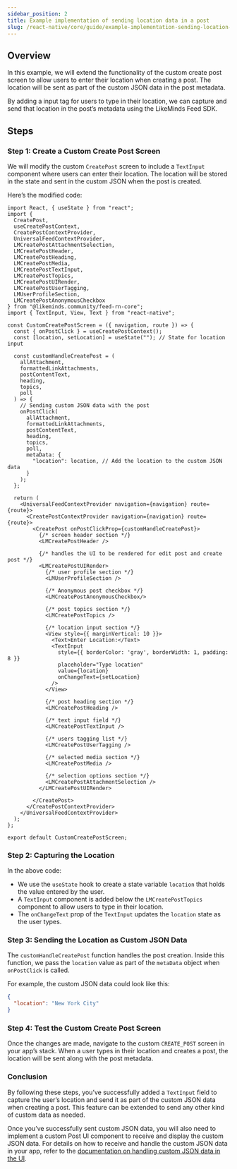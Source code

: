 ```yaml
---
sidebar_position: 2
title: Example implementation of sending location data in a post
slug: /react-native/core/guide/example-implementation-sending-location-data-in-post
---
```


## Overview

In this example, we will extend the functionality of the custom create post screen to allow users to enter their location when creating a post. The location will be sent as part of the custom JSON data in the post metadata.

By adding a input tag for users to type in their location, we can capture and send that location in the post’s metadata using the LikeMinds Feed SDK.

## Steps

### Step 1: Create a Custom Create Post Screen

We will modify the custom `CreatePost` screen to include a `TextInput` component where users can enter their location. The location will be stored in the state and sent in the custom JSON when the post is created.

Here’s the modified code:

```tsx
import React, { useState } from "react";
import {
  CreatePost,
  useCreatePostContext,
  CreatePostContextProvider,
  UniversalFeedContextProvider,
  LMCreatePostAttachmentSelection,
  LMCreatePostHeader,
  LMCreatePostHeading,
  LMCreatePostMedia,
  LMCreatePostTextInput,
  LMCreatePostTopics,
  LMCreatePostUIRender,
  LMCreatePostUserTagging,
  LMUserProfileSection,
  LMCreatePostAnonymousCheckbox
} from "@likeminds.community/feed-rn-core";
import { TextInput, View, Text } from "react-native";

const CustomCreatePostScreen = ({ navigation, route }) => {
  const { onPostClick } = useCreatePostContext();
  const [location, setLocation] = useState(""); // State for location input

  const customHandleCreatePost = (
    allAttachment,
    formattedLinkAttachments,
    postContentText,
    heading,
    topics,
    poll
  ) => {
    // Sending custom JSON data with the post
    onPostClick(
      allAttachment,
      formattedLinkAttachments,
      postContentText,
      heading,
      topics,
      poll,
      metaData: {
        "location": location, // Add the location to the custom JSON data
      }
    );
  };

  return (
    <UniversalFeedContextProvider navigation={navigation} route={route}>
      <CreatePostContextProvider navigation={navigation} route={route}>
        <CreatePost onPostClickProp={customHandleCreatePost}>
          {/* screen header section */}
          <LMCreatePostHeader />

          {/* handles the UI to be rendered for edit post and create post */}
          <LMCreatePostUIRender>
            {/* user profile section */}
            <LMUserProfileSection />

            {/* Anonymous post checkbox */}
            <LMCreatePostAnonymousCheckbox/>

            {/* post topics section */}
            <LMCreatePostTopics />

            {/* location input section */}
            <View style={{ marginVertical: 10 }}>
              <Text>Enter Location:</Text>
              <TextInput
                style={{ borderColor: 'gray', borderWidth: 1, padding: 8 }}
                placeholder="Type location"
                value={location}
                onChangeText={setLocation}
              />
            </View>

            {/* post heading section */}
            <LMCreatePostHeading />

            {/* text input field */}
            <LMCreatePostTextInput />

            {/* users tagging list */}
            <LMCreatePostUserTagging />

            {/* selected media section */}
            <LMCreatePostMedia />
            
            {/* selection options section */}
            <LMCreatePostAttachmentSelection />
          </LMCreatePostUIRender>

        </CreatePost>
      </CreatePostContextProvider>
    </UniversalFeedContextProvider>
  );
};

export default CustomCreatePostScreen;
```

### Step 2: Capturing the Location

In the above code:

- We use the `useState` hook to create a state variable `location` that holds the value entered by the user.
- A `TextInput` component is added below the `LMCreatePostTopics` component to allow users to type in their location.
- The `onChangeText` prop of the `TextInput` updates the `location` state as the user types.

### Step 3: Sending the Location as Custom JSON Data

The `customHandleCreatePost` function handles the post creation. Inside this function, we pass the `location` value as part of the `metaData` object when `onPostClick` is called.

For example, the custom JSON data could look like this:

```json
{
  "location": "New York City"
}
```

### Step 4: Test the Custom Create Post Screen

Once the changes are made, navigate to the custom `CREATE_POST` screen in your app’s stack. When a user types in their location and creates a post, the location will be sent along with the post metadata.

### Conclusion

By following these steps, you’ve successfully added a `TextInput` field to capture the user’s location and send it as part of the custom JSON data when creating a post. This feature can be extended to send any other kind of custom data as needed.

Once you’ve successfully sent custom JSON data, you will also need to implement a custom Post UI component to receive and display the custom JSON data. For details on how to receive and handle the custom JSON data in your app, refer to the [documentation on handling custom JSON data in the UI](../how-to-render-custom-post-ui/example-add-a-custom-post-type-tag-in-post.md).
